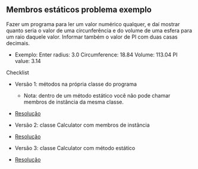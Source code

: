 ## Membros estáticos problema exemplo

Fazer um programa para ler um valor numérico qualquer, e daí mostrar quanto seria o valor de uma circunferência e do volume de uma esfera para um raio daquele valor. Informar também o valor de Pl com duas casas decimais.

* Exemplo:
Enter radius: 3.0
Circumference: 18.84
Volume: 113.04
PI value: 3.14

Checklist

* Versão 1: métodos na própria classe do programa
    * Nota: dentro de um método estático você não pode chamar membros de instância da mesma classe.

* [Resolução](https://github.com/arturferreiradev/java-orientada-objetos-1/blob/main/membros-estaticos/exemplo/src/application/ProgramV1.java)

* Versão 2: classe Calculator com membros de instância

* [Resolução](https://github.com/arturferreiradev/java-orientada-objetos-1/blob/main/membros-estaticos/exemplo/src/application/ProgramV2.java)

* Versão 3: classe Calculator com método estático

* [Resolução](https://github.com/arturferreiradev/java-orientada-objetos-1/blob/main/membros-estaticos/exemplo/src/application/ProgramV3.java)
